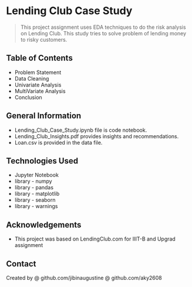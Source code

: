 # Lending Club Case Study
> This project assignment uses EDA techniques to do the risk analysis on Lending Club. This study tries to solve problem of lending money to risky customers.


## Table of Contents
* Problem Statement
* Data Cleaning
* Univariate Analysis
* MultiVariate Analysis
* Conclusion


## General Information
- Lending_Club_Case_Study.ipynb file is code notebook.
- Lending_Club_Insights.pdf provides insights and recommendations.
- Loan.csv is provided in the data file.


## Technologies Used
- Jupyter Notebook
- library - numpy
- library - pandas
- library - matplotlib
- library - seaborn
- library - warnings


## Acknowledgements

- This project was based on LendingClub.com for IIIT-B and Upgrad assignment


## Contact
Created by 
@ github.com/jibinaugustine
@ github.com/aky2608

